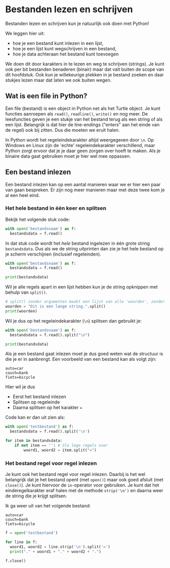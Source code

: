 # Bestanden lezen en schrijven

Bestanden lezen en schrijven kun je natuurlijk ook doen met Python!

We leggen hier uit:
* hoe je een bestand kunt inlezen in een lijst,
* hoe je een lijst kunt wegschrijven in een bestand,
* hoe je data achteraan het bestand kunt toevoegen

We doen dit door karakters in te lezen en weg te schrijven (strings). Je kunt ook per bit bestanden benaderen (binair) maar dat valt buiten de scope van dit hoofdstuk. Ook kun je willekeurige plekken in je bestand zoeken en daar stukjes lezen maar dat laten we ook buiten wegen.

## Wat is een file in Python?

Een file (bestand) is een object in Python net als het Turtle object. Je kunt functies aanroepen als `read()`, `readline()`, `write()` en nog meer. De leesfuncties geven je een stukje van het bestand terug als een string of als een lijst. Belangrijk is dat hier de line-endings ("enters" aan het einde van de regel) ook bij zitten. Dus die moeten we eruit halen.

In Python wordt het regeleindekarakter altijd weergegeven door `\n`. Op Windows en Linux zijn de 'echte' regeleindekarakter verschillend, maar Python zorgt ervoor dat je je daar geen zorgen over hoeft te maken. Als je binaire data gaat gebruiken moet je hier wel mee oppassen.

## Een bestand inlezen
Een bestand inlezen kan op een aantal manieren waar we er hier een paar van gaan bespreken. Er zijn nog meer manieren maar met deze twee kom je al een heel eind.

### Het hele bestand in één keer en splitsen
Bekijk het volgende stuk code:

~~~python
with open('bestandsnaam') as f:
  bestandsdata = f.read()
~~~

In dat stuk code wordt het *hele* bestand ingelezen in één grote string `bestandsdata`. Dus als we de string uitprinten dan zie je het hele bestand op je scherm verschijnen (inclusief regeleinden).

~~~python
with open('bestandsnaam') as f:
  bestandsdata = f.read()

print(bestandsdata)
~~~

Wil je alle regels apart in een lijst hebben kun je de string opknippen met behulp van `split()`.

~~~python
# split() zonder argumenten maakt een lijst van alle 'woorden', zonder de spaties.
woorden = "Dit is een lange string.".split()
print(woorden)
~~~

Wil je dus op het regeleindekarakter (`\n`) splitsen dan gebruikt je:

~~~python
with open('bestandsnaam') as f:
  bestandsdata = f.read().split("\n")

print(bestandsdata)
~~~

Als je een bestand gaat inlezen moet je dus goed weten wat de structuur is die je er in aanbrengt. Een voorbeeld van een bestand kan als volgt zijn:

~~~
auto=car
couch=bank
fiets=bicycle
~~~

Hier wil je dus

* Eerst het bestand inlezen
* Splitsen op regeleinde
* Daarna splitsen op het karakter `=`

Code kan er dan uit zien als:
~~~python
with open('testbestand') as f:
  bestandsdata = f.read().split('\n')

for item in bestandsdata:
    if not item == '': # Sla lege regels over
        woord1, woord2 = item.split("=")
~~~

### Het bestand regel voor regel inlezen
Je kunt ook het bestand regel voor regel inlezen. Daarbij is het wel belangrijk dat je het bestand opent (met `open()`) maar ook goed afsluit (met `close()`). Je kunt hiervoor de `in`-operator voor gebruiken. Je kunt dat het einderegelkarakter eraf halen met de methode `strip('\n')` en daarna weer de string die je krijgt splitsen.

Ik ga weer uit van het volgende bestand:

~~~
auto=car
couch=bank
fiets=bicycle
~~~

~~~python
f = open('testbestand')

for line in f:
  woord1, woord2 = line.strip('\n').split('=')
  print("." + woord1 + "." + woord2 + ".")

f.close()
~~~
